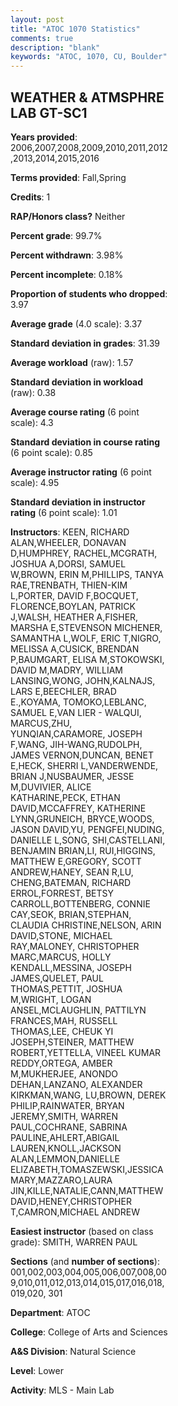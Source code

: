 ```yaml
---
layout: post
title: "ATOC 1070 Statistics"
comments: true
description: "blank"
keywords: "ATOC, 1070, CU, Boulder"
--- 
```

<head>
<script src="https://ajax.googleapis.com/ajax/libs/jquery/2.1.3/jquery.min.js"></script>
<script src="https://dl.dropboxusercontent.com/s/pc42nxpaw1ea4o9/highcharts.js?dl=0"></script>
<!-- <script src="../assets/js/highcharts.js"></script> -->
<style type="text/css">@font-face {
	font-family: "Bebas Neue";
	src: url(https://www.filehosting.org/file/details/544349/BebasNeue%20Regular.otf) format("opentype");
	}
	h1.Bebas { 
		font-family: "Bebas Neue", Verdana, Tahoma;
	}
</style>
</head>
<body>
	<div id="container" style="float: right; width: 45%; height: 88%; margin-left: 2.5%; margin-right: 2.5%;"></div>
	<script language="JavaScript">
		$(document).ready(function() {
		var chart = {type: 'column'};
		var title = {text: 'Grade Distribution'};
		var xAxis = {categories: ['A','B','C','D','F'],crosshair: true};
		var yAxis = {min: 0,title: {text: 'Percentage'}};
		var tooltip = {headerFormat: '<center><b><span style="font-size:20px">{point.key}</span></b></center>',
		               pointFormat: '<td style="padding:0"><b>{point.y:.1f}%</b></td>',
		               footerFormat: '</table>',shared: true,useHTML: true};
		var plotOptions = {column: {pointPadding: 0.0,borderWidth: 0}};  
		var credits = {enabled: false};var series= [{name: 'Percent',data: [56.32,33.04,7.29,1.5,1.84,]}];
		var json = {};
		json.chart = chart;
		json.title = title;
		json.tooltip = tooltip;
		json.xAxis = xAxis;
		json.yAxis = yAxis;  
		json.series = series;
		json.plotOptions = plotOptions;  
		json.credits = credits;
		$('#container').highcharts(json);
	});
	</script>
</body>
			   
## WEATHER & ATMSPHRE LAB GT-SC1

**Years provided**: 2006,2007,2008,2009,2010,2011,2012,2013,2014,2015,2016

**Terms provided**: Fall,Spring

**Credits**: 1

**RAP/Honors class?** Neither

**Percent grade**: 99.7%

**Percent withdrawn**: 3.98%

**Percent incomplete**: 0.18%

**Proportion of students who dropped**: 3.97

**Average grade** (4.0 scale): 3.37

**Standard deviation in grades**: 31.39

**Average workload** (raw): 1.57

**Standard deviation in workload** (raw): 0.38

**Average course rating** (6 point scale): 4.3

**Standard deviation in course rating** (6 point scale): 0.85

**Average instructor rating** (6 point scale): 4.95

**Standard deviation in instructor rating** (6 point scale): 1.01

**Instructors**: KEEN, RICHARD ALAN,WHEELER, DONAVAN D,HUMPHREY, RACHEL,MCGRATH, JOSHUA A,DORSI, SAMUEL W,BROWN, ERIN M,PHILLIPS, TANYA RAE,TRENBATH, THIEN-KIM L,PORTER, DAVID F,BOCQUET, FLORENCE,BOYLAN, PATRICK J,WALSH, HEATHER A,FISHER, MARSHA E,STEVENSON MICHENER, SAMANTHA L,WOLF, ERIC T,NIGRO, MELISSA A,CUSICK, BRENDAN P,BAUMGART, ELISA M,STOKOWSKI, DAVID M,MADRY, WILLIAM LANSING,WONG, JOHN,KALNAJS, LARS E,BEECHLER, BRAD E.,KOYAMA, TOMOKO,LEBLANC, SAMUEL E,VAN LIER - WALQUI, MARCUS,ZHU, YUNQIAN,CARAMORE, JOSEPH F,WANG, JIH-WANG,RUDOLPH, JAMES VERNON,DUNCAN, BENET E,HECK, SHERRI L,VANDERWENDE, BRIAN J,NUSBAUMER, JESSE M,DUVIVIER, ALICE KATHARINE,PECK, ETHAN DAVID,MCCAFFREY, KATHERINE LYNN,GRUNEICH, BRYCE,WOODS, JASON DAVID,YU, PENGFEI,NUDING, DANIELLE L,SONG, SHI,CASTELLANI, BENJAMIN BRIAN,LI, RUI,HIGGINS, MATTHEW E,GREGORY, SCOTT ANDREW,HANEY, SEAN R,LU, CHENG,BATEMAN, RICHARD ERROL,FORREST, BETSY CARROLL,BOTTENBERG, CONNIE CAY,SEOK, BRIAN,STEPHAN, CLAUDIA CHRISTINE,NELSON, ARIN DAVID,STONE, MICHAEL RAY,MALONEY, CHRISTOPHER MARC,MARCUS, HOLLY KENDALL,MESSINA, JOSEPH JAMES,QUELET, PAUL THOMAS,PETTIT, JOSHUA M,WRIGHT, LOGAN ANSEL,MCLAUGHLIN, PATTILYN FRANCES,MAH, RUSSELL THOMAS,LEE, CHEUK YI JOSEPH,STEINER, MATTHEW ROBERT,YETTELLA, VINEEL KUMAR REDDY,ORTEGA, AMBER M,MUKHERJEE, ANONDO DEHAN,LANZANO, ALEXANDER KIRKMAN,WANG, LU,BROWN, DEREK PHILIP,RAINWATER, BRYAN JEREMY,SMITH, WARREN PAUL,COCHRANE, SABRINA PAULINE,AHLERT,ABIGAIL LAUREN,KNOLL,JACKSON ALAN,LEMMON,DANIELLE ELIZABETH,TOMASZEWSKI,JESSICA MARY,MAZZARO,LAURA JIN,KILLE,NATALIE,CANN,MATTHEW DAVID,HENEY,CHRISTOPHER T,CAMRON,MICHAEL ANDREW

**Easiest instructor** (based on class grade): SMITH, WARREN PAUL

**Sections** (and **number of sections**): 001,002,003,004,005,006,007,008,009,010,011,012,013,014,015,017,016,018,019,020, 301

**Department**: ATOC

**College**: College of Arts and Sciences

**A&S Division**: Natural Science

**Level**: Lower

**Activity**: MLS - Main Lab
